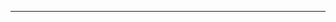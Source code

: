 <!--emdaer-p
  - '@emdaer/plugin-image'
  - src: https://raw.githubusercontent.com/okaysoftware/iom/master/images/iom.svg?sanitize=true 
    alt: iom
    align: center
-->

<p align="center">
  <!--emdaer-p
    - '@emdaer/plugin-shields'
    - shields:
      - alt: 'Travis'
        image: 'travis/okaysoftware/iom.svg'
        link: 'https://travis-ci.org/okaysoftware/iom/'
        style: 'flat-square'
      - alt: 'bundlephobia'
        image: 'bundlephobia/minzip/iom.svg'
        link: 'https://bundlephobia.com/result?p=iom'
        style: 'flat-square'
      - alt: 'Node'
        image: 'node/v/iom.svg'
        link: 'http://npmjs.com/package/iom'
        style: 'flat-square'
      - alt: 'NPM'
        image: 'npm/v/iom.svg'
        link: 'http://npmjs.com/package/iom'
        style: 'flat-square'
  -->
</p>

<!--emdaer-p
  - '@emdaer/plugin-import'
  - path: .emdaer/README/What.md
    runEmdaer: true
-->

<!--emdaer-p
  - '@emdaer/plugin-import'
  - path: .emdaer/README/Why.md
    runEmdaer: true
-->

<!--emdaer-p
  - '@emdaer/plugin-import'
  - path: .emdaer/README/How.md
    runEmdaer: true
-->

---

<!--emdaer-p
  - '@emdaer/plugin-license-reference'
-->

<!--emdaer-t
  - '@emdaer/transform-table-of-contents'
-->
